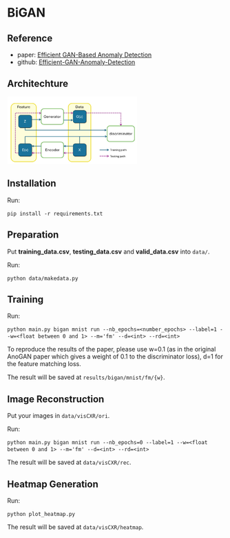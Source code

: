 # BiGAN

## Reference
* paper: [Efficient GAN-Based Anomaly Detection](https://arxiv.org/abs/1802.06222 "游標顯示")
* github: [Efficient-GAN-Anomaly-Detection](https://github.com/houssamzenati/Efficient-GAN-Anomaly-Detection/tree/master "游標顯示")

## Architechture
<img src="https://github.com/YiHsiu7893/RSNA_Anomaly_Detection/blob/main/BiGAN/pic/BiGAN.jpg" width=60% height=60%>

## Installation
Run:  
```
pip install -r requirements.txt
```

## Preparation
Put **training_data.csv**, **testing_data.csv** and **valid_data.csv** into `data/`.  
  
Run:  
```
python data/makedata.py
```

## Training
Run:  
```
python main.py bigan mnist run --nb_epochs=<number_epochs> --label=1 --w=<float between 0 and 1> --m='fm' --d=<int> --rd=<int>
```
  
To reproduce the results of the paper, please use w=0.1 (as in the original AnoGAN paper which gives a weight of 0.1 to the discriminator loss), d=1 for the feature matching loss.  
  
The result will be saved at `results/bigan/mnist/fm/{w}`.

## Image Reconstruction
Put your images in `data/visCXR/ori`.  
  
Run:  
```
python main.py bigan mnist run --nb_epochs=0 --label=1 --w=<float between 0 and 1> --m='fm' --d=<int> --rd=<int>
```
  
The result will be saved at `data/visCXR/rec`.

## Heatmap Generation
Run:  
```
python plot_heatmap.py
```
  
The result will be saved at `data/visCXR/heatmap`.
